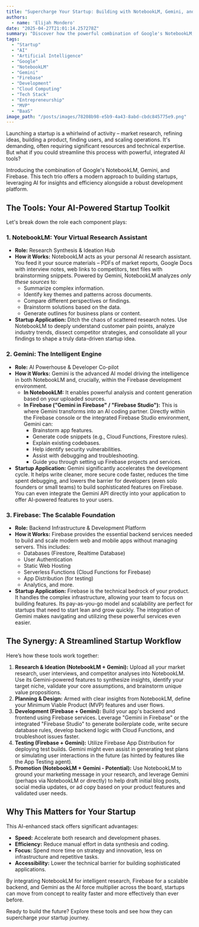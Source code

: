 ```yaml
---
title: "Supercharge Your Startup: Building with NotebookLM, Gemini, and Firebase"
authors:
  - name: 'Elijah Mondero'
date: "2025-04-27T21:01:14.257278Z"
summary: "Discover how the powerful combination of Google's NotebookLM, Gemini AI, and Firebase can streamline your startup journey from ideation to launch. Learn practical steps to leverage these tools for research, development, and scaling."
tags:
  - "Startup"
  - "AI"
  - "Artificial Intelligence"
  - "Google"
  - "NotebookLM"
  - "Gemini"
  - "Firebase"
  - "Development"
  - "Cloud Computing"
  - "Tech Stack"
  - "Entrepreneurship"
  - "MVP"
  - "BaaS"
image_path: "/posts/images/78208b98-e5b9-4a43-8abd-cbdc845775e9.png"
---
```


Launching a startup is a whirlwind of activity – market research, refining ideas, building a product, finding users, and scaling operations. It's demanding, often requiring significant resources and technical expertise. But what if you could streamline this process with powerful, integrated AI tools?

Introducing the combination of Google's NotebookLM, Gemini, and Firebase. This tech trio offers a modern approach to building startups, leveraging AI for insights and efficiency alongside a robust development platform.

## The Tools: Your AI-Powered Startup Toolkit

Let's break down the role each component plays:

### 1. NotebookLM: Your Virtual Research Assistant

*   **Role:** Research Synthesis & Ideation Hub
*   **How it Works:** NotebookLM acts as your personal AI research assistant. You feed it your source materials – PDFs of market reports, Google Docs with interview notes, web links to competitors, text files with brainstorming snippets. Powered by Gemini, NotebookLM analyzes *only these sources* to:
    *   Summarize complex information.
    *   Identify key themes and patterns across documents.
    *   Compare different perspectives or findings.
    *   Brainstorm solutions based on the data.
    *   Generate outlines for business plans or content.
*   **Startup Application:** Ditch the chaos of scattered research notes. Use NotebookLM to deeply understand customer pain points, analyze industry trends, dissect competitor strategies, and consolidate all your findings to shape a truly data-driven startup idea.

### 2. Gemini: The Intelligent Engine

*   **Role:** AI Powerhouse & Developer Co-pilot
*   **How it Works:** Gemini is the advanced AI model driving the intelligence in both NotebookLM and, crucially, within the Firebase development environment.
    *   **In NotebookLM:** It enables powerful analysis and content generation based on your uploaded sources.
    *   **In Firebase ("Gemini in Firebase" / "Firebase Studio"):** This is where Gemini transforms into an AI coding partner. Directly within the Firebase console or the integrated Firebase Studio environment, Gemini can:
        *   Brainstorm app features.
        *   Generate code snippets (e.g., Cloud Functions, Firestore rules).
        *   Explain existing codebases.
        *   Help identify security vulnerabilities.
        *   Assist with debugging and troubleshooting.
        *   Guide you through setting up Firebase projects and services.
*   **Startup Application:** Gemini significantly accelerates the development cycle. It helps write cleaner, more secure code faster, reduces the time spent debugging, and lowers the barrier for developers (even solo founders or small teams) to build sophisticated features on Firebase. You can even integrate the Gemini API directly into your application to offer AI-powered features to your users.

### 3. Firebase: The Scalable Foundation

*   **Role:** Backend Infrastructure & Development Platform
*   **How it Works:** Firebase provides the essential backend services needed to build and scale modern web and mobile apps without managing servers. This includes:
    *   Databases (Firestore, Realtime Database)
    *   User Authentication
    *   Static Web Hosting
    *   Serverless Functions (Cloud Functions for Firebase)
    *   App Distribution (for testing)
    *   Analytics, and more.
*   **Startup Application:** Firebase is the technical bedrock of your product. It handles the complex infrastructure, allowing your team to focus on building features. Its pay-as-you-go model and scalability are perfect for startups that need to start lean and grow quickly. The integration of Gemini makes navigating and utilizing these powerful services even easier.

## The Synergy: A Streamlined Startup Workflow

Here’s how these tools work together:

1.  **Research & Ideation (NotebookLM + Gemini):** Upload all your market research, user interviews, and competitor analyses into NotebookLM. Use its Gemini-powered features to synthesize insights, identify your target niche, validate your core assumptions, and brainstorm unique value propositions.
2.  **Planning & Design:** Armed with clear insights from NotebookLM, define your Minimum Viable Product (MVP) features and user flows.
3.  **Development (Firebase + Gemini):** Build your app's backend and frontend using Firebase services. Leverage "Gemini in Firebase" or the integrated "Firebase Studio" to generate boilerplate code, write secure database rules, develop backend logic with Cloud Functions, and troubleshoot issues faster.
4.  **Testing (Firebase + Gemini):** Utilize Firebase App Distribution for deploying test builds. Gemini might even assist in generating test plans or simulating user interactions in the future (as hinted by features like the App Testing agent).
5.  **Promotion (NotebookLM + Gemini - Potential):** Use NotebookLM to ground your marketing message in your research, and leverage Gemini (perhaps via NotebookLM or directly) to help draft initial blog posts, social media updates, or ad copy based on your product features and validated user needs.

## Why This Matters for Your Startup

This AI-enhanced stack offers significant advantages:

*   **Speed:** Accelerate both research and development phases.
*   **Efficiency:** Reduce manual effort in data synthesis and coding.
*   **Focus:** Spend more time on strategy and innovation, less on infrastructure and repetitive tasks.
*   **Accessibility:** Lower the technical barrier for building sophisticated applications.

By integrating NotebookLM for intelligent research, Firebase for a scalable backend, and Gemini as the AI force multiplier across the board, startups can move from concept to reality faster and more effectively than ever before.

Ready to build the future? Explore these tools and see how they can supercharge *your* startup journey.
